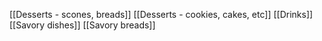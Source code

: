 [[Desserts - scones, breads]]
[[Desserts - cookies, cakes, etc]]
[[Drinks]]
[[Savory dishes]]
[[Savory breads]]


